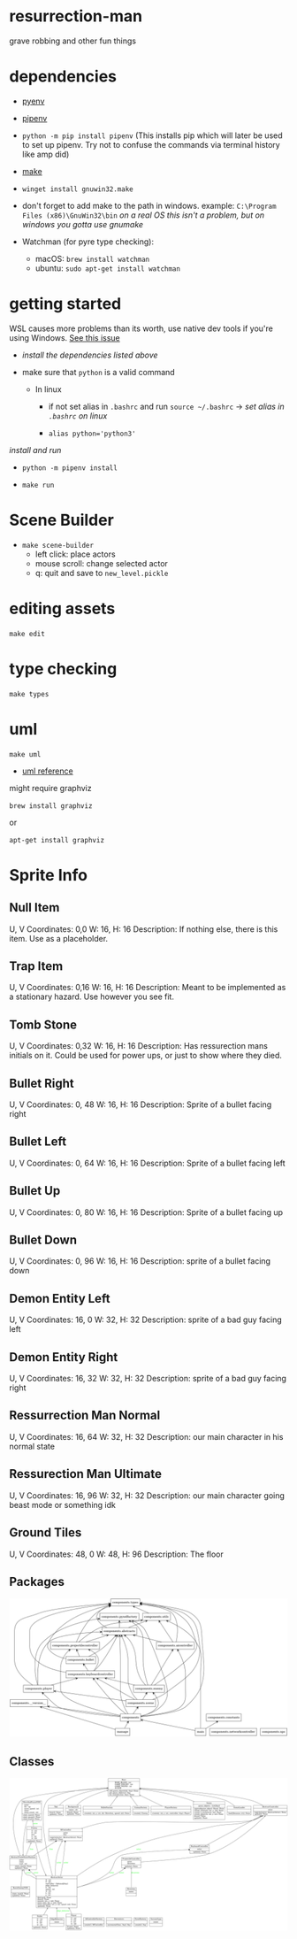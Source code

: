 # resurrection-man
grave robbing and other fun things

# dependencies
- [pyenv](https://github.com/pyenv/pyenv#automatic-installer)

- [pipenv](https://pipenv.pypa.io/en/latest/)

- `python -m pip install pipenv`
(This installs pip which will later be used to set up pipenv. Try not to confuse the commands via terminal history like amp did)

- [make](https://www.technewstoday.com/install-and-use-make-in-windows/)

- `winget install gnuwin32.make`

- don't forget to add make to the path in windows. example: `C:\Program Files (x86)\GnuWin32\bin` *on a real OS this isn't a problem, but on windows you gotta use gnumake*

- Watchman (for pyre type checking):
    - macOS: `brew install watchman`
    - ubuntu: `sudo apt-get install watchman`

# getting started

WSL causes more problems than its worth, use native dev tools if you're using Windows. [See this issue](https://github.com/Murder-Hobo-Interactive/resurrection-man/issues/15)

- *install the dependencies listed above*

- make sure that `python` is a valid command
    - In linux
        - if not set alias in `.bashrc` and run `source ~/.bashrc` ->  *set alias in `.bashrc` on linux*

        - `alias python='python3'`

*install and run*

- `python -m pipenv install`

- `make run`

# Scene Builder
- `make scene-builder`
    - left click: place actors
    - mouse scroll: change selected actor
    - q: quit and save to `new_level.pickle`
# editing assets
`make edit`

# type checking
`make types`

# uml
`make uml`

- [uml reference](https://www.visual-paradigm.com/guide/uml-unified-modeling-language/uml-class-diagram-tutorial/)

might require graphviz

`brew install graphviz`

or

`apt-get install graphviz`

# Sprite Info
## Null Item
U, V Coordinates: 0,0
W: 16, H: 16
Description: If nothing else, there is this item. Use as a placeholder.

## Trap Item
U, V Coordinates: 0,16
W: 16, H: 16
Description: Meant to be implemented as a stationary hazard. Use however you see fit.

## Tomb Stone
U, V Coordinates: 0,32
W: 16, H: 16
Description: Has ressurection mans initials on it. Could be used for power ups, or just to show where they died.

## Bullet Right
U, V Coordinates: 0, 48
W: 16, H: 16
Description: Sprite of a bullet facing right

## Bullet Left
U, V Coordinates: 0, 64
W: 16, H: 16
Description: Sprite of a bullet facing left

## Bullet Up
U, V Coordinates: 0, 80
W: 16, H: 16
Description: Sprite of a bullet facing up

## Bullet Down
U, V Coordinates: 0, 96
W: 16, H: 16
Description: sprite of a bullet facing down

## Demon Entity Left
U, V Coordinates: 16, 0
W: 32, H: 32
Description: sprite of a bad guy facing left

## Demon Entity Right
U, V Coordinates: 16, 32
W: 32, H: 32
Description: sprite of a bad guy facing right

## Ressurrection Man Normal
U, V Coordinates: 16, 64
W: 32, H: 32
Description: our main character in his normal state

## Ressurection Man Ultimate
U, V Coordinates: 16, 96
W: 32, H: 32
Description: our main character going beast mode or something idk

## Ground Tiles
U, V Coordinates: 48, 0
W: 48, H: 96
Description: The floor



## Packages
![packages uml](./packages.png)

## Classes
![classes uml](./classes.png)

